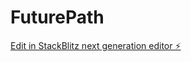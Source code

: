 # FuturePath

[Edit in StackBlitz next generation editor ⚡️](https://stackblitz.com/~/github.com/Discovered12345/FuturePath)